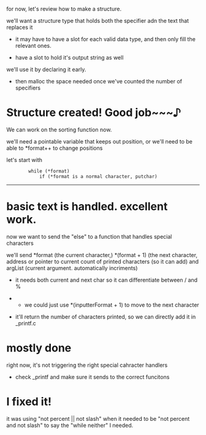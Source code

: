 for now, let's review how to make a structure.

we'll want a structure type that holds both the specifier adn the text that replaces it

- it may have to have a slot for each valid data type, and then only fill the relevant ones.

- have a slot to hold it's output string as well

we'll use it by declaring it early.

- then malloc the space needed once we've counted the number of specifiers


# Structure created! Good job~~~♪

We can work on the sorting function now.

we'll need a pointable variable that keeps out position, or we'll need to be able to *format++ to change positions

let's start with 

			while (*format)
				if (*format is a normal character, putchar)


---


# basic text is handled. excellent work.

now we want to send the "else" to a function that handles special characters

we'll send *format (the current character,) *(format + 1) (the next character, address or pointer to current count of printed characters (so it can add) and argList (current argument. automatically incriments)

- it needs both current and next char so it can differentiate between / and %

- - we could just use *(inputterFormat + 1) to move to the next character

- it'll return the number of characters printed, so we can directly add it in _printf.c

# mostly done

right now, it's not triggering the right special cahracter handlers

- check _printf and make sure it sends to the correct funcitons

# I fixed it!

it was using "not percent || not slash" when it needed to be "not percent and not slash" to say the "while neither" I needed.


